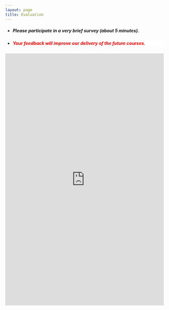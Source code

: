 ```yaml
---
layout: page
title: Evaluation 
--- 
```



<html>
<body>
  
  <ul>
    <li> <h5> Please participate in a very brief survey (about 5 minutes). </h5> </li>
    <li> <h5 style="background-color:white; color:red; text-align: left;"> Your feedback will improve our delivery of the future courses. </h5> </li>
    </ul>

  </body>
</html>

<iframe src="https://forms.gle/PDhDwe4nxcDXmpp66" width="100%" height="800" frameborder="0" marginheight="0" marginwidth="0">Loading… </iframe>
